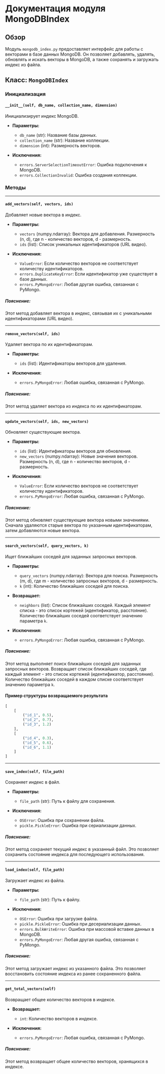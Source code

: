 # Документация модуля MongoDBIndex

## Обзор

Модуль `mongodb_index.py` предоставляет интерфейс для работы с векторами в базе данных MongoDB. Он позволяет добавлять, удалять, обновлять и искать векторы в MongoDB, а также сохранять и загружать индекс из файла.

## Класс: `MongoDBIndex`

### Инициализация

#### `__init__(self, db_name, collection_name, dimension)`

Инициализирует индекс MongoDB.

- **Параметры:**
  - `db_name` (str): Название базы данных.
  - `collection_name` (str): Название коллекции.
  - `dimension` (int): Размерность векторов.

- **Исключения:**
  - `errors.ServerSelectionTimeoutError`: Ошибка подключения к MongoDB.
  - `errors.CollectionInvalid`: Ошибка создания коллекции.

### Методы

---

#### `add_vectors(self, vectors, ids)`

Добавляет новые вектора в индекс.

- **Параметры:**
  - `vectors` (numpy.ndarray): Вектора для добавления. Размерность (n, d), где n - количество векторов, d - размерность.
  - `ids` (list): Список уникальных идентификаторов (URL видео).

- **Исключения:**
  - `ValueError`: Если количество векторов не соответствует количеству идентификаторов.
  - `errors.DuplicateKeyError`: Если идентификатор уже существует в базе данных.
  - `errors.PyMongoError`: Любая другая ошибка, связанная с PyMongo.

##### Пояснение:
Этот метод добавляет вектора в индекс, связывая их с уникальными идентификаторами (URL видео).

---

#### `remove_vectors(self, ids)`

Удаляет вектора по их идентификаторам.

- **Параметры:**
  - `ids` (list): Идентификаторы векторов для удаления.

- **Исключения:**
  - `errors.PyMongoError`: Любая ошибка, связанная с PyMongo.

##### Пояснение:
Этот метод удаляет вектора из индекса по их идентификаторам.

---

#### `update_vectors(self, ids, new_vectors)`

Обновляет существующие вектора.

- **Параметры:**
  - `ids` (list): Идентификаторы векторов для обновления.
  - `new_vectors` (numpy.ndarray): Новые значения векторов. Размерность (n, d), где n - количество векторов, d - размерность.

- **Исключения:**
  - `ValueError`: Если количество векторов не соответствует количеству идентификаторов.
  - `errors.PyMongoError`: Любая ошибка, связанная с PyMongo.

##### Пояснение:
Этот метод обновляет существующие вектора новыми значениями. Сначала удаляются старые вектора по указанным идентификаторам, затем добавляются новые вектора.

---

#### `search_vectors(self, query_vectors, k)`

Ищет ближайших соседей для заданных запросных векторов.

- **Параметры:**
  - `query_vectors` (numpy.ndarray): Вектора для поиска. Размерность (m, d), где m - количество запросных векторов, d - размерность.
  - `k` (int): Количество ближайших соседей для поиска.

- **Возвращает:**
  - `neighbors` (list): Список ближайших соседей. Каждый элемент списка - это список кортежей (идентификатор, расстояние). Количество ближайших соседей соответствует значению параметра `k`.

- **Исключения:**
  - `errors.PyMongoError`: Любая ошибка, связанная с PyMongo.

##### Пояснение:
Этот метод выполняет поиск ближайших соседей для заданных запросных векторов. Возвращает список ближайших соседей, где каждый элемент - это список кортежей (идентификатор, расстояние). Количество ближайших соседей в каждом списке соответствует значению параметра `k`.

#### Пример структуры возвращаемого результата

```python
[
    [
        ("id_1", 0.5),
        ("id_2", 0.7),
        ("id_3", 1.2)
    ],
    [
        ("id_4", 0.3),
        ("id_5", 0.6),
        ("id_6", 1.1)
    ]
]
```
---

#### `save_index(self, file_path)`

Сохраняет индекс в файл.

- **Параметры:**
  - `file_path` (str): Путь к файлу для сохранения.

- **Исключения:**
  - `OSError`: Ошибка при сохранении файла.
  - `pickle.PickleError`: Ошибка при сериализации данных.

##### Пояснение:
Этот метод сохраняет текущий индекс в указанный файл. Это позволяет сохранить состояние индекса для последующего использования.

---

#### `load_index(self, file_path)`

Загружает индекс из файла.

- **Параметры:**
  - `file_path` (str): Путь к файлу.

- **Исключения:**
  - `OSError`: Ошибка при загрузке файла.
  - `pickle.PickleError`: Ошибка при десериализации данных.
  - `errors.BulkWriteError`: Ошибка при массовой вставке данных в MongoDB.
  - `errors.PyMongoError`: Любая другая ошибка, связанная с PyMongo.

##### Пояснение:
Этот метод загружает индекс из указанного файла. Это позволяет восстановить состояние индекса из ранее сохраненного файла.

---

#### `get_total_vectors(self)`

Возвращает общее количество векторов в индексе.

- **Возвращает:**
  - `int`: Количество векторов в индексе.

- **Исключения:**
  - `errors.PyMongoError`: Любая ошибка, связанная с PyMongo.

##### Пояснение:
Этот метод возвращает общее количество векторов, хранящихся в индексе.
